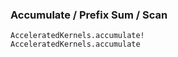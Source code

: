 ### Accumulate / Prefix Sum / Scan


```@docs
AcceleratedKernels.accumulate!
AcceleratedKernels.accumulate
```
